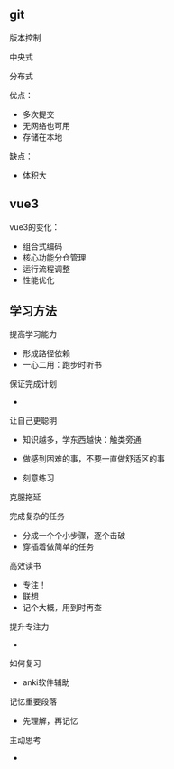 ## git

版本控制

中央式

分布式

优点：

- 多次提交
- 无网络也可用
- 存储在本地

缺点：

- 体积大

## vue3

vue3的变化：

- 组合式编码
- 核心功能分仓管理
- 运行流程调整
- 性能优化

## 学习方法

提高学习能力

- 形成路径依赖
- 一心二用：跑步时听书

保证完成计划

- 

让自己更聪明

- 知识越多，学东西越快：触类旁通

- 做感到困难的事，不要一直做舒适区的事
- 刻意练习

克服拖延

完成复杂的任务

- 分成一个个小步骤，逐个击破
- 穿插着做简单的任务

高效读书

- 专注！
- 联想
- 记个大概，用到时再查

提升专注力

- 

如何复习

- anki软件辅助

记忆重要段落

- 先理解，再记忆

主动思考

- 
